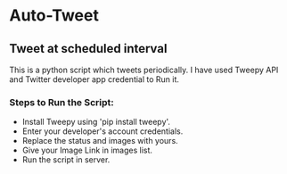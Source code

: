 # Auto-Tweet
## Tweet at scheduled interval

This is a python script which tweets periodically. I have used Tweepy API and Twitter developer app credential to Run it.

### Steps to Run the Script:
  <ul>
  <li>
   Install Tweepy using 'pip install tweepy'.
  </li>
  <li>
   Enter your developer's account credentials.
  </li>
  <li>
   Replace the status and images with yours.
  </li>
  <li>
   Give your Image Link in images list.
  </li>
  <li>
   Run the script in server.
  </li> 
  </ul>
